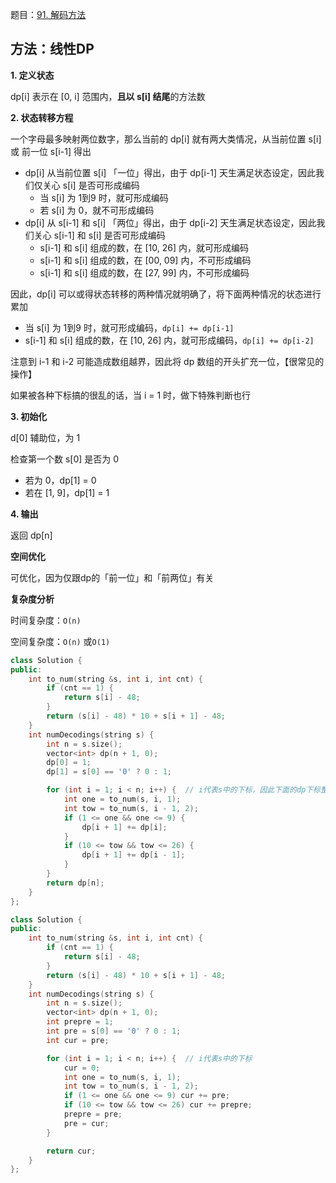 题目：[91. 解码方法](https://leetcode-cn.com/problems/decode-ways/)

## 方法：线性DP

**1. 定义状态**

dp[i] 表示在 [0, i] 范围内，**且以 s[i] 结尾**的方法数

**2. 状态转移方程**

一个字母最多映射两位数字，那么当前的 dp[i] 就有两大类情况，从当前位置 s[i] 或 前一位 s[i-1] 得出

- dp[i] 从当前位置 s[i] 「一位」得出，由于 dp[i-1] 天生满足状态设定，因此我们仅关心 s[i] 是否可形成编码
  - 当 s[i] 为 1到9 时，就可形成编码
  - 若 s[i] 为 0，就不可形成编码
- dp[i] 从 s[i-1] 和 s[i] 「两位」得出，由于 dp[i-2] 天生满足状态设定，因此我们关心 s[i-1] 和 s[i] 是否可形成编码
  - s[i-1] 和 s[i] 组成的数，在 [10, 26] 内，就可形成编码
  - s[i-1] 和 s[i] 组成的数，在 [00, 09] 内，不可形成编码
  - s[i-1] 和 s[i] 组成的数，在 [27, 99] 内，不可形成编码

因此，dp[i] 可以或得状态转移的两种情况就明确了，将下面两种情况的状态进行累加

- 当 s[i] 为 1到9 时，就可形成编码，`dp[i] += dp[i-1]`
- s[i-1] 和 s[i] 组成的数，在 [10, 26] 内，就可形成编码，`dp[i] += dp[i-2]`

注意到 i-1 和  i-2 可能造成数组越界，因此将 dp 数组的开头扩充一位，【很常见的操作】

如果被各种下标搞的很乱的话，当 i = 1 时，做下特殊判断也行

**3. 初始化**

d[0] 辅助位，为 1

检查第一个数 s[0] 是否为 0

- 若为 0，dp[1] = 0
- 若在 [1, 9]，dp[1] = 1

**4. 输出**

返回 dp[n]

**空间优化**

可优化，因为仅跟dp的「前一位」和「前两位」有关

**复杂度分析**

时间复杂度：`O(n)`

空间复杂度：`O(n)` 或`O(1)`

```c++
class Solution {
public:
    int to_num(string &s, int i, int cnt) {
        if (cnt == 1) {
            return s[i] - 48;
        }
        return (s[i] - 48) * 10 + s[i + 1] - 48;
    }
    int numDecodings(string s) {
        int n = s.size();
        vector<int> dp(n + 1, 0);
        dp[0] = 1;
        dp[1] = s[0] == '0' ? 0 : 1;

        for (int i = 1; i < n; i++) {  // i代表s中的下标，因此下面的dp下标整体加1
            int one = to_num(s, i, 1);
            int tow = to_num(s, i - 1, 2);
            if (1 <= one && one <= 9) {
                dp[i + 1] += dp[i];
            }
            if (10 <= tow && tow <= 26) {
                dp[i + 1] += dp[i - 1];
            }
        }
        return dp[n];
    }
};
```



```c++
class Solution {
public:
    int to_num(string &s, int i, int cnt) {
        if (cnt == 1) {
            return s[i] - 48;
        }
        return (s[i] - 48) * 10 + s[i + 1] - 48;
    }
    int numDecodings(string s) {
        int n = s.size();
        vector<int> dp(n + 1, 0);
        int prepre = 1;
        int pre = s[0] == '0' ? 0 : 1;
        int cur = pre;

        for (int i = 1; i < n; i++) {  // i代表s中的下标
            cur = 0;
            int one = to_num(s, i, 1);
            int tow = to_num(s, i - 1, 2);
            if (1 <= one && one <= 9) cur += pre;
            if (10 <= tow && tow <= 26) cur += prepre;
            prepre = pre;
            pre = cur;
        }

        return cur;
    }
};
```




